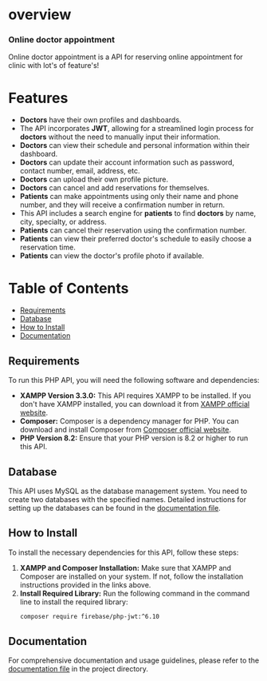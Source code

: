 # overview
 ### Online doctor appointment
Online doctor appointment is a API for reserving online appointment for clinic with lot's of feature's!
 # Features
- **Doctors** have their own profiles and dashboards.
- The API incorporates **JWT**, allowing for a streamlined login process for **doctors** without the need to manually input their information.
- **Doctors** can view their schedule and personal information within their dashboard.
- **Doctors** can update their account information such as password, contact number, email, address, etc.
- **Doctors** can upload their own profile picture.
- **Doctors** can cancel and add reservations for themselves.
- **Patients** can make appointments using only their name and phone number, and they will receive a confirmation number in return.
- This API includes a search engine for **patients** to find **doctors** by name, city, specialty, or address.
- **Patients** can cancel their reservation using the confirmation number.
- **Patients** can view their preferred doctor's schedule to easily choose a reservation time.
- **Patients** can view the doctor's profile photo if available.





# Table of Contents
- [Requirements](#requirements)
- [Database](#database)
- [How to Install](#how-to-install)
- [Documentation](#documentation)

## Requirements
To run this PHP API, you will need the following software and dependencies:
- **XAMPP Version 3.3.0:** This API requires XAMPP to be installed. If you don't have XAMPP installed, you can download it from [XAMPP official website](https://www.apachefriends.org/index.html).
- **Composer:** Composer is a dependency manager for PHP. You can download and install Composer from [Composer official website](https://getcomposer.org/download/).
- **PHP Version 8.2:** Ensure that your PHP version is 8.2 or higher to run this API.

## Database
This API uses MySQL as the database management system. You need to create two databases with the specified names. Detailed instructions for setting up the databases can be found in the [documentation file](./documentation.md).

## How to Install
To install the necessary dependencies for this API, follow these steps:
1. **XAMPP and Composer Installation:** Make sure that XAMPP and Composer are installed on your system. If not, follow the installation instructions provided in the links above.
2. **Install Required Library:** Run the following command in the command line to install the required library:
    ```bash
    composer require firebase/php-jwt:^6.10
    ```

## Documentation
For comprehensive documentation and usage guidelines, please refer to the [documentation file](./documentation.md) in the project directory.

